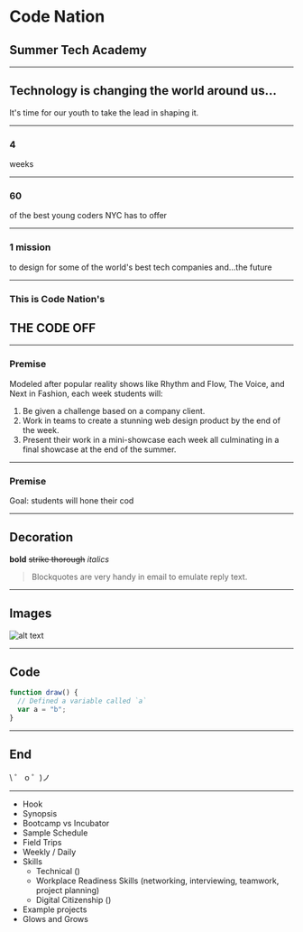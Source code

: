 # Code Nation
## Summer Tech Academy

<!--.slide: data-background="https://cdn.glitch.com/1b3d9304-305b-436e-bb33-a8bc46a8b5b0/teal-city.png" -->

---

## Technology is changing the world around us...

It's time for our youth to take the lead in shaping it.

---

### 4 
weeks



---

### 60
of the best young coders NYC has to offer



---

### 1 mission

to design for some of the world's best tech companies and...the future

---

###  This is Code Nation's 

## THE CODE OFF


  <!-- .slide: data-background="#FFA67D" -->

---

### Premise 

Modeled after popular reality shows like Rhythm and Flow, The Voice, and Next in Fashion, each week students will:

1. Be given a challenge based on a company client.
2. Work in teams to create a stunning web design product by the end of the week.
3. Present their work in a mini-showcase each week all culminating in a final showcase at the end of the summer.

---

### Premise

Goal: students will hone their cod

---

## Decoration

**bold**
~~strike thorough~~
_italics_

> Blockquotes are very handy in email to emulate reply text.

<!-- .slide: data-background="#00D4FD" -->

---

## Images

![alt text](https://codenation.org/wp-content/uploads/2018/09/hero-home.png)

---

<!-- .slide: data-background="#fee975" -->

## Code

```javascript
function draw() {
  // Defined a variable called `a`
  var a = "b";
}
```

---

<!-- .slide: data-background="#00FECD" -->

## End

\ ゜ o ゜)ノ

---

<!-- .slide: data-background="https://media3.giphy.com/media/5Zesu5VPNGJlm/source.gif" -->

- Hook
- Synopsis
- Bootcamp vs Incubator 
- Sample Schedule
- Field Trips 
- Weekly / Daily
- Skills
   - Technical ()
   - Workplace Readiness Skills (networking, interviewing, teamwork, project planning)
   - Digital Citizenship ()
- Example projects
- Glows and Grows